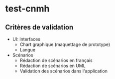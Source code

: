 # test-cnmh

## Critères de validation

- UI: Interfaces
  - Chart graphique (maquettage de prototype)
  - Langue
- Scénarios
  - Rédaction de scénarios en français
  - Rédaction de scénarios en UML
  - Validation des scénarios dans l'application

